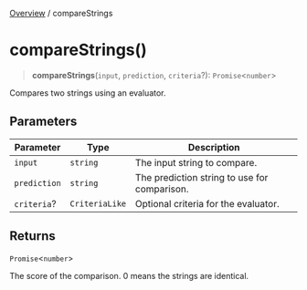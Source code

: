 [Overview](../index.md) / compareStrings

# compareStrings()

> **compareStrings**(`input`, `prediction`, `criteria`?): `Promise`\<`number`\>

Compares two strings using an evaluator.

## Parameters

| Parameter | Type | Description |
| ------ | ------ | ------ |
| `input` | `string` | The input string to compare. |
| `prediction` | `string` | The prediction string to use for comparison. |
| `criteria`? | `CriteriaLike` | Optional criteria for the evaluator. |

## Returns

`Promise`\<`number`\>

The score of the comparison. 0 means the strings are identical.
